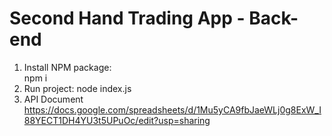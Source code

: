 # Second Hand Trading App - Back-end

1. Install NPM package:  
    npm i
2. Run project:
    node index.js
3. API Document
https://docs.google.com/spreadsheets/d/1Mu5yCA9fbJaeWLj0g8ExW_I88YECT1DH4YU3t5UPuOc/edit?usp=sharing
